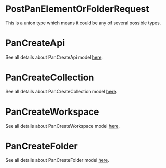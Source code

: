# PostPanElementOrFolderRequest

This is a union type which means it could be any of several possible types.

# PanCreateApi

See all details about PanCreateApi model [here](PanCreateApi.md).

# PanCreateCollection

See all details about PanCreateCollection model [here](PanCreateCollection.md).

# PanCreateWorkspace

See all details about PanCreateWorkspace model [here](PanCreateWorkspace.md).

# PanCreateFolder

See all details about PanCreateFolder model [here](PanCreateFolder.md).

<!-- This file was generated by liblab | https://liblab.com/ -->
